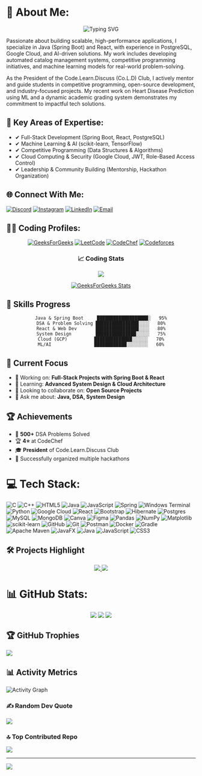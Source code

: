 # 💫 About Me:
<div align="center">
  <img src="https://readme-typing-svg.herokuapp.com?font=Fira+Code&weight=500&size=25&pause=1000&color=3CE0F7&random=false&width=435&lines=Computer+Science+Student+at+JNU;Full-Stack+Developer;Machine+Learning+Enthusiast" alt="Typing SVG" />
</div>

Passionate about building scalable, high-performance applications, I specialize in Java (Spring Boot) and React, with experience in PostgreSQL, Google Cloud, and AI-driven solutions. My work includes developing automated catalog management systems, competitive programming initiatives, and machine learning models for real-world problem-solving.

As the President of the Code.Learn.Discuss (Co.L.D) Club, I actively mentor and guide students in competitive programming, open-source development, and industry-focused projects. My recent work on Heart Disease Prediction using ML and a dynamic academic grading system demonstrates my commitment to impactful tech solutions.

## 🔹 Key Areas of Expertise:
- ✔ Full-Stack Development (Spring Boot, React, PostgreSQL)
- ✔ Machine Learning & AI (scikit-learn, TensorFlow)
- ✔ Competitive Programming (Data Structures & Algorithms)
- ✔ Cloud Computing & Security (Google Cloud, JWT, Role-Based Access Control)
- ✔ Leadership & Community Building (Mentorship, Hackathon Organization)

## 🌐 Connect With Me:
[![Discord](https://img.shields.io/badge/Discord-%237289DA.svg?logo=discord&logoColor=white)](https://discord.gg/saad1268) 
[![Instagram](https://img.shields.io/badge/Instagram-%23E4405F.svg?logo=Instagram&logoColor=white)](https://instagram.com/saad_inamdar789) 
[![LinkedIn](https://img.shields.io/badge/LinkedIn-%230077B5.svg?logo=linkedin&logoColor=white)](https://linkedin.com/in/saad-inamdar789) 
[![Email](https://img.shields.io/badge/Email-D14836?logo=gmail&logoColor=white)](mailto:saadinamdar121@gmail.com)

## 👨‍💻 Coding Profiles:
<div align="center">
  
[![GeeksForGeeks](https://img.shields.io/badge/GeeksforGeeks-298D46?style=for-the-badge&logo=geeksforgeeks&logoColor=white)](https://www.geeksforgeeks.org/user/saadinamdar789/)
[![LeetCode](https://img.shields.io/badge/LeetCode-FFA116?style=for-the-badge&logo=leetcode&logoColor=black)](https://leetcode.com/u/saadinmadar789/)
[![CodeChef](https://img.shields.io/badge/CodeChef-5B4638?style=for-the-badge&logo=codechef&logoColor=white)](https://www.codechef.com/users/saadsa27_soe)
[![Codeforces](https://img.shields.io/badge/Codeforces-445f9d?style=for-the-badge&logo=Codeforces&logoColor=white)](https://codeforces.com/profile/your_profile_here)

### 📈 Coding Stats
<p align="center">
  <img src="https://leetcard.jacoblin.cool/saadinmadar789?theme=dark&font=Adamina&ext=heatmap" />
</p>

[![GeeksForGeeks Stats](https://geeks-for-geeks-stats-api-napiyo.vercel.app/?userName=saadinamdar789)](https://www.geeksforgeeks.org/user/saadinamdar789/)

</div> 

 ## 💪 Skills Progress
<div align="center">

```text
Java & Spring Boot     ███████████████████░   95%
DSA & Problem Solving ████████████████░░░░   80%
React & Web Dev       ████████████████░░░░   80%
System Design         ███████████████░░░░░   75%
Cloud (GCP)          ██████████████░░░░░░   70%
ML/AI                ████████████░░░░░░░░   60%
```

</div>

## 🎯 Current Focus
- 🔭 Working on: **Full-Stack Projects with Spring Boot & React**
- 🌱 Learning: **Advanced System Design & Cloud Architecture**
- 👯 Looking to collaborate on: **Open Source Projects**
- 💬 Ask me about: **Java, DSA, System Design**

## 🏆 Achievements
- 🌟 **500+** DSA Problems Solved
- 🏆 **4⭐** at CodeChef
- 🎓 **President** of Code.Learn.Discuss Club
- 🚀 Successfully organized multiple hackathons

# 💻 Tech Stack:
![C](https://img.shields.io/badge/c-%2300599C.svg?style=for-the-badge&logo=c&logoColor=white) ![C++](https://img.shields.io/badge/c++-%2300599C.svg?style=for-the-badge&logo=c%2B%2B&logoColor=white) ![HTML5](https://img.shields.io/badge/html5-%23E34F26.svg?style=for-the-badge&logo=html5&logoColor=white) ![Java](https://img.shields.io/badge/java-%23ED8B00.svg?style=for-the-badge&logo=openjdk&logoColor=white) ![JavaScript](https://img.shields.io/badge/javascript-%23323330.svg?style=for-the-badge&logo=javascript&logoColor=%23F7DF1E) ![Spring](https://img.shields.io/badge/spring-%236DB33F.svg?style=for-the-badge&logo=spring&logoColor=white) ![Windows Terminal](https://img.shields.io/badge/Windows%20Terminal-%234D4D4D.svg?style=for-the-badge&logo=windows-terminal&logoColor=white) ![Python](https://img.shields.io/badge/python-3670A0?style=for-the-badge&logo=python&logoColor=ffdd54) ![Google Cloud](https://img.shields.io/badge/GoogleCloud-%234285F4.svg?style=for-the-badge&logo=google-cloud&logoColor=white) ![React](https://img.shields.io/badge/react-%2320232a.svg?style=for-the-badge&logo=react&logoColor=%2361DAFB) ![Bootstrap](https://img.shields.io/badge/bootstrap-%238511FA.svg?style=for-the-badge&logo=bootstrap&logoColor=white) ![Hibernate](https://img.shields.io/badge/Hibernate-59666C?style=for-the-badge&logo=Hibernate&logoColor=white) ![Postgres](https://img.shields.io/badge/postgres-%23316192.svg?style=for-the-badge&logo=postgresql&logoColor=white) ![MySQL](https://img.shields.io/badge/mysql-4479A1.svg?style=for-the-badge&logo=mysql&logoColor=white) ![MongoDB](https://img.shields.io/badge/MongoDB-%234ea94b.svg?style=for-the-badge&logo=mongodb&logoColor=white) ![Canva](https://img.shields.io/badge/Canva-%2300C4CC.svg?style=for-the-badge&logo=Canva&logoColor=white) ![Figma](https://img.shields.io/badge/figma-%23F24E1E.svg?style=for-the-badge&logo=figma&logoColor=white) ![Pandas](https://img.shields.io/badge/pandas-%23150458.svg?style=for-the-badge&logo=pandas&logoColor=white) ![NumPy](https://img.shields.io/badge/numpy-%23013243.svg?style=for-the-badge&logo=numpy&logoColor=white) ![Matplotlib](https://img.shields.io/badge/Matplotlib-%23ffffff.svg?style=for-the-badge&logo=Matplotlib&logoColor=black) ![scikit-learn](https://img.shields.io/badge/scikit--learn-%23F7931E.svg?style=for-the-badge&logo=scikit-learn&logoColor=white) ![GitHub](https://img.shields.io/badge/github-%23121011.svg?style=for-the-badge&logo=github&logoColor=white) ![Git](https://img.shields.io/badge/git-%23F05033.svg?style=for-the-badge&logo=git&logoColor=white) ![Postman](https://img.shields.io/badge/Postman-FF6C37?style=for-the-badge&logo=postman&logoColor=white) ![Docker](https://img.shields.io/badge/docker-%230db7ed.svg?style=for-the-badge&logo=docker&logoColor=white) ![Gradle](https://img.shields.io/badge/Gradle-02303A.svg?style=for-the-badge&logo=Gradle&logoColor=white) ![Apache Maven](https://img.shields.io/badge/Apache%20Maven-C71A36?style=for-the-badge&logo=Apache%20Maven&logoColor=white) ![JavaFX](https://img.shields.io/badge/javafx-%23FF0000.svg?style=for-the-badge&logo=javafx&logoColor=white) ![Java](https://img.shields.io/badge/java-%23ED8B00.svg?style=for-the-badge&logo=openjdk&logoColor=white) ![JavaScript](https://img.shields.io/badge/javascript-%23323330.svg?style=for-the-badge&logo=javascript&logoColor=%23F7DF1E) ![CSS3](https://img.shields.io/badge/css3-%231572B6.svg?style=for-the-badge&logo=css3&logoColor=white)

## 🛠️ Projects Highlight
<div align="center">
  <a href="https://github.com/your-repo-1">
    <img src="https://github-readme-stats.vercel.app/api/pin/?username=saad-inamdar7890&repo=catalogue&theme=dark" />
  </a>
  <a href="https://github.com/your-repo-2">
    <img src="https://github-readme-stats.vercel.app/api/pin/?username=saad-inamdar7890&repo=OOP-Project
&theme=dark" />
  </a>
</div>

# 📊 GitHub Stats:
<div align="center">
  
![](https://github-readme-stats.vercel.app/api?username=saad-inamdar7890&theme=dark&hide_border=false&include_all_commits=false&count_private=false)
![](https://github-readme-streak-stats.herokuapp.com/?user=saad-inamdar7890&theme=dark&hide_border=false)
![](https://github-readme-stats.vercel.app/api/top-langs/?username=saad-inamdar7890&theme=dark&hide_border=false&include_all_commits=false&count_private=false&layout=compact)

</div>

## 🏆 GitHub Trophies
![](https://github-profile-trophy.vercel.app/?username=saad-inamdar7890&theme=monokai&no-frame=false&no-bg=true&margin-w=4)

## 📊 Activity Metrics
![Activity Graph](https://github-readme-activity-graph.vercel.app/graph?username=saad-inamdar7890&theme=react-dark&hide_border=true)

### ✍️ Random Dev Quote
![](https://quotes-github-readme.vercel.app/api?type=horizontal&theme=radical)

### 🔝 Top Contributed Repo
![](https://github-contributor-stats.vercel.app/api?username=saad-inamdar7890&limit=5&theme=dark&combine_all_yearly_contributions=true)

---
[![](https://visitcount.itsvg.in/api?id=saad-inamdar7890&icon=0&color=0)](https://visitcount.itsvg.in)

<!-- Proudly created with GPRM ( https://gprm.itsvg.in ) -->